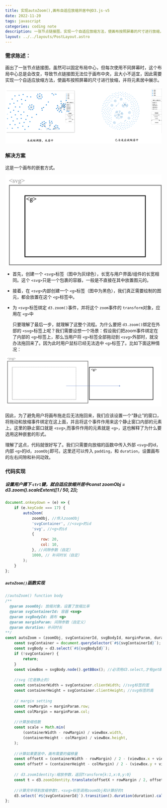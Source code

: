 ```yaml
---
title: 实现autoZoom(),画布自适应放缩并居中@D3.js-v5
date: 2022-11-20
tags: javascript
categories: coding note
description: 一张节点链接图，实现一个自适应放缩方法，使画布按照屏幕的尺寸进行放缩，并将元素居中展示。
layout: ../../layouts/PostLayout.astro
---
```


### 需求陈述：

画出了一张节点链接图，虽然可以固定布局中心，但每次使用不同屏幕时，这个布局中心总是会改变，导致节点链接图无法位于画布中央，且大小不适宜，因此需要实现一个自适应放缩方法，使画布按照屏幕的尺寸进行放缩，并将元素居中展示。

![image-20230324144012412](https://raw.githubusercontent.com/zqqcee/img_repo/main/img/202303241514591.png)

### 解决方案

这是一个画布的嵌套方式。

![](https://raw.githubusercontent.com/zqqcee/img_repo/main/img/202303241514564.png)

- 首先，创建一个 `<svg>`标签（图中为灰绿色），长宽与用户界面/组件的长宽相同。这个 `<svg>`只是一个包裹的容器，一般是不直接在其中放置图元的。
- 接着，在 `<svg>`内部创建一个 `<g>`标签（图中为黑色），我们真正需要绘制的图元，都会放置在这个 `<g>`标签中。
- 为 `<svg>`标签绑定 `d3.zoom()`事件，并将这个 `zoom`事件的 `transform`对象，应用在 `<g>`中

  只要理解了最后一步，就理解了这整个流程。为什么要把 `d3.zoom()`绑定在外部的 `<svg>`标签上呢？我们需要设想一个场景：假设我们把zoom事件绑定在了内部的 `<g>`标签上，那么当用户将 `<g>`标签全部拖动到 `<svg>`外部时，就没办法拖回来了。因为此时用户鼠标已经无法选中 `<g>`标签了。比如下面这种情况：

![image-20230324145631127](https://raw.githubusercontent.com/zqqcee/img_repo/main/img/202303241517212.png)

因此，为了避免用户将画布拖走后无法拖回来，我们应该设置一个“静止”的窗口，将拖动和放缩事件绑定在这上面，并且将这个事件作用来这个静止窗口内部的元素上。这里的静止窗口就是 `<svg>`,而事件作用的元素就是 `<g>`，这也解释了为什么要选用这种嵌套的形式。

理解了这点，代码就很好写了。我们只需要向放缩的函数中传入外部 `<svg>`的id，内部 `<g>`的id，`zoomObj`即可。这里还可以传入 `padding`，和 `duration`，设置画布的左右间隙和补间动效。

### 代码实现

##### 设置用户摁下 `ctrl`键，就自适应放缩并居中const zoomObj = d3.zoom().scaleExtent([1 / 50, 2]);

```javascript
document.onkeydown = (e) => {
	if (e.keyCode === 17) {
		autoZoom(
			zoomObj, //传入zoomObj
			'svgContainer', //<svg>的id
			'svg', //<g>的id
			{
				row: 20,
				col: 10,
			}, //间隙参数（自定）
			1000, // 补间时长（自定）
		);
	}
};
```

##### `autoZoom()`函数实现

```javascript
//autoZoom() function body
/**
  @param zoomObj: 放缩对象，设置了放缩比率
  @param svgContainerId: 容器 <svg>
  @param svgBodyId: 画布 <g>
  @param marginParam: 间隙参数（自定义）
  @param duration: 补间时长
**/
const autoZoom = (zoomObj, svgContainerId, svgBodyId, marginParam, duration) => {
	const svgContainer = document.querySelector(`#${svgContainerId}`);
	const svgBody = d3.select(`#${svgBodyId}`);
	if (!svgContainer) {
		return;
	}
	const viewBox = svgBody.node().getBBox(); //必须用d3.select,才有getBox，获取到长和宽

	//svg（它是静止的）
	const containerWidth = svgContainer.clientWidth; //svg标签的宽
	const containerHeight = svgContainer.clientHeight; //svg标签的高

	// margin setting
	const rowMargin = marginParam.row;
	const colMargin = marginParam.col;

	//计算放缩倍数
	const scale = Math.min(
		(containerWidth - rowMargin) / viewBox.width,
		(containerHeight - colMargin) / viewBox.height,
	);

	//计算如果要居中，画布需要的偏移量
	const offsetX = (containerWidth - rowMargin) / 2 - (viewBox.x + viewBox.width / 2) * scale;
	const offsetY = (containerHeight - colMargin) / 2 - (viewBox.y + viewBox.height / 2) * scale;

	// d3.zoomIdentity:缩放参数，返回Transform{k:1,x:0,y:0}
	const t = d3.zoomIdentity.translate(offsetX + rowMargin / 2, offsetY).scale(scale);

	//计算完毕得到放缩参数t，<svg>标签调用zoomObj和计算好的t
	d3.select(`#${svgContainerId}`).transition().duration(duration).call(zoomObj.transform, t);
};
```
